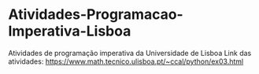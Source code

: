# Atividades-Programacao-Imperativa-Lisboa
Atividades de programação imperativa da Universidade de Lisboa
Link das atividades: https://www.math.tecnico.ulisboa.pt/~ccal/python/ex03.html
